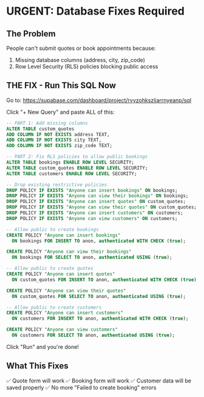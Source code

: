 # URGENT: Database Fixes Required

## The Problem

People can't submit quotes or book appointments because:
1. Missing database columns (address, city, zip_code)
2. Row Level Security (RLS) policies blocking public access

## THE FIX - Run This SQL Now

Go to: https://supabase.com/dashboard/project/rvyzohkszljarrnyeanp/sql

Click "+ New Query" and paste ALL of this:

```sql
-- PART 1: Add missing columns
ALTER TABLE custom_quotes
ADD COLUMN IF NOT EXISTS address TEXT,
ADD COLUMN IF NOT EXISTS city TEXT,
ADD COLUMN IF NOT EXISTS zip_code TEXT;

-- PART 2: Fix RLS policies to allow public bookings
ALTER TABLE bookings ENABLE ROW LEVEL SECURITY;
ALTER TABLE custom_quotes ENABLE ROW LEVEL SECURITY;
ALTER TABLE customers ENABLE ROW LEVEL SECURITY;

-- Drop existing restrictive policies
DROP POLICY IF EXISTS "Anyone can insert bookings" ON bookings;
DROP POLICY IF EXISTS "Anyone can view their bookings" ON bookings;
DROP POLICY IF EXISTS "Anyone can insert quotes" ON custom_quotes;
DROP POLICY IF EXISTS "Anyone can view their quotes" ON custom_quotes;
DROP POLICY IF EXISTS "Anyone can insert customers" ON customers;
DROP POLICY IF EXISTS "Anyone can view customers" ON customers;

-- Allow public to create bookings
CREATE POLICY "Anyone can insert bookings"
  ON bookings FOR INSERT TO anon, authenticated WITH CHECK (true);

CREATE POLICY "Anyone can view their bookings"
  ON bookings FOR SELECT TO anon, authenticated USING (true);

-- Allow public to create quotes
CREATE POLICY "Anyone can insert quotes"
  ON custom_quotes FOR INSERT TO anon, authenticated WITH CHECK (true);

CREATE POLICY "Anyone can view their quotes"
  ON custom_quotes FOR SELECT TO anon, authenticated USING (true);

-- Allow public to create customers
CREATE POLICY "Anyone can insert customers"
  ON customers FOR INSERT TO anon, authenticated WITH CHECK (true);

CREATE POLICY "Anyone can view customers"
  ON customers FOR SELECT TO anon, authenticated USING (true);
```

Click "Run" and you're done!

## What This Fixes

✅ Quote form will work
✅ Booking form will work
✅ Customer data will be saved properly
✅ No more "Failed to create booking" errors
